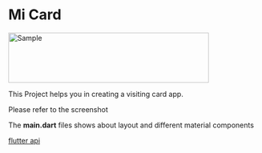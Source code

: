 
# Mi Card
<img src="https://github.com/suryareddy3301/flutter_mi_card/raw/master/Screenshot_20200513_174617.jpg" alt="Sample" style="/* max-width:100%; */width: 400px;height:100;">

This Project helps you in creating a visiting card app.

Please refer to the screenshot

The **main.dart** files shows about layout and different material components

[flutter api](https://api.flutter.dev/)
